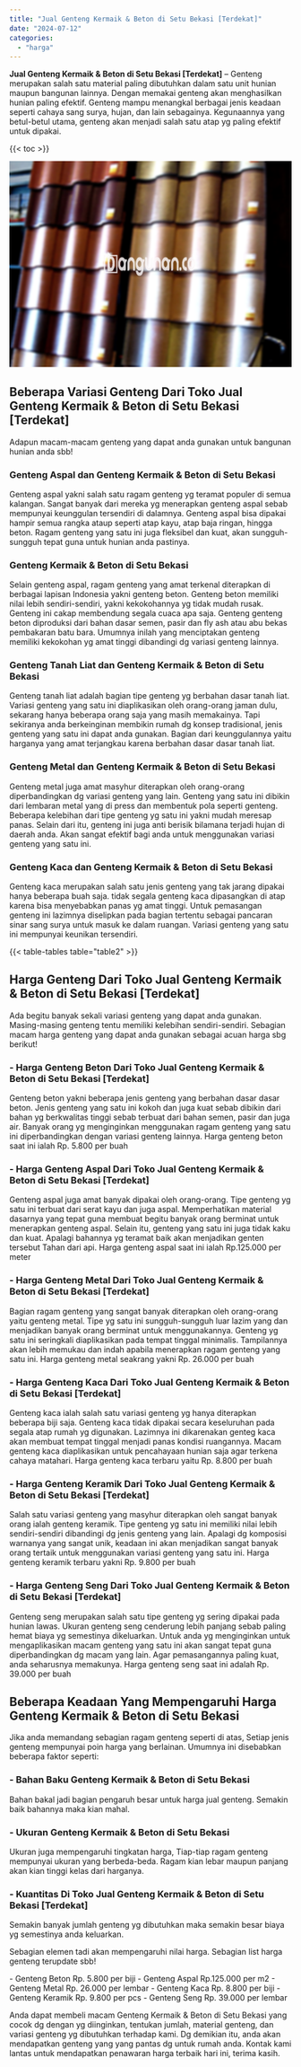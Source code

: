 ```yaml
---
title: "Jual Genteng Kermaik & Beton di Setu Bekasi [Terdekat]"
date: "2024-07-12"
categories: 
  - "harga"
---
```


**Jual Genteng Kermaik & Beton di Setu Bekasi \[Terdekat\]** – Genteng merupakan salah satu material paling dibutuhkan dalam satu unit hunian maupun bangunan lainnya. Dengan memakai genteng akan menghasilkan hunian paling efektif. Genteng mampu menangkal berbagai jenis keadaan seperti cahaya sang surya, hujan, dan lain sebagainya. Kegunaannya yang betul-betul utama, genteng akan menjadi salah satu atap yg paling efektif untuk dipakai.

{{< toc >}}

![Jual Genteng Kermaik & Beton di Setu Bekasi [Terdekat]](/images/genteng-minimalis-murah14.png)

## Beberapa Variasi Genteng Dari Toko Jual Genteng Kermaik & Beton di Setu Bekasi \[Terdekat\]

Adapun macam-macam genteng yang dapat anda gunakan untuk bangunan hunian anda sbb!

### Genteng Aspal dan Genteng Kermaik & Beton di Setu Bekasi

Genteng aspal yakni salah satu ragam genteng yg teramat populer di semua kalangan. Sangat banyak dari mereka yg menerapkan genteng aspal sebab mempunyai keunggulan tersendiri di dalamnya. Genteng aspal bisa dipakai hampir semua rangka ataup seperti atap kayu, atap baja ringan, hingga beton. Ragam genteng yang satu ini juga fleksibel dan kuat, akan sungguh-sungguh tepat guna untuk hunian anda pastinya.

### Genteng Kermaik & Beton di Setu Bekasi

Selain genteng aspal, ragam genteng yang amat terkenal diterapkan di berbagai lapisan Indonesia yakni genteng beton. Genteng beton memiliki nilai lebih sendiri-sendiri, yakni kekokohannya yg tidak mudah rusak. Genteng ini cakap membendung segala cuaca apa saja. Genteng genteng beton diproduksi dari bahan dasar semen, pasir dan fly ash atau abu bekas pembakaran batu bara. Umumnya inilah yang menciptakan genteng memiliki kekokohan yg amat tinggi dibandingi dg variasi genteng lainnya.

### Genteng Tanah Liat dan Genteng Kermaik & Beton di Setu Bekasi

Genteng tanah liat adalah bagian tipe genteng yg berbahan dasar tanah liat. Variasi genteng yang satu ini diaplikasikan oleh orang-orang jaman dulu, sekarang hanya beberapa orang saja yang masih memakainya. Tapi sekiranya anda berkeinginan membikin rumah dg konsep tradisional, jenis genteng yang satu ini dapat anda gunakan. Bagian dari keunggulannya yaitu harganya yang amat terjangkau karena berbahan dasar dasar tanah liat.

### Genteng Metal dan Genteng Kermaik & Beton di Setu Bekasi

Genteng metal juga amat masyhur diterapkan oleh orang-orang diperbandingkan dg variasi genteng yang lain. Genteng yang satu ini dibikin dari lembaran metal yang di press dan membentuk pola seperti genteng. Beberapa kelebihan dari tipe genteng yg satu ini yakni mudah meresap panas. Selain dari itu, genteng ini juga anti berisik bilamana terjadi hujan di daerah anda. Akan sangat efektif bagi anda untuk menggunakan variasi genteng yang satu ini.

### Genteng Kaca dan Genteng Kermaik & Beton di Setu Bekasi

Genteng kaca merupakan salah satu jenis genteng yang tak jarang dipakai hanya beberapa buah saja. tidak segala genteng kaca dipasangkan di atap karena bisa menyebabkan panas yg amat tinggi. Untuk pemasangan genteng ini lazimnya diselipkan pada bagian tertentu sebagai pancaran sinar sang surya untuk masuk ke dalam ruangan. Variasi genteng yang satu ini mempunyai keunikan tersendiri.

{{< table-tables table="table2" >}}

## Harga Genteng Dari Toko Jual Genteng Kermaik & Beton di Setu Bekasi \[Terdekat\]

Ada begitu banyak sekali variasi genteng yang dapat anda gunakan. Masing-masing genteng tentu memiliki kelebihan sendiri-sendiri. Sebagian macam harga genteng yang dapat anda gunakan sebagai acuan harga sbg berikut!

### \- Harga Genteng Beton Dari Toko Jual Genteng Kermaik & Beton di Setu Bekasi \[Terdekat\]

Genteng beton yakni beberapa jenis genteng yang berbahan dasar dasar beton. Jenis genteng yang satu ini kokoh dan juga kuat sebab dibikin dari bahan yg berkwalitas tinggi sebab terbuat dari bahan semen, pasir dan juga air. Banyak orang yg menginginkan menggunakan ragam genteng yang satu ini diperbandingkan dengan variasi genteng lainnya. Harga genteng beton saat ini ialah Rp. 5.800 per buah

### \- Harga Genteng Aspal Dari Toko Jual Genteng Kermaik & Beton di Setu Bekasi \[Terdekat\]

Genteng aspal juga amat banyak dipakai oleh orang-orang. Tipe genteng yg satu ini terbuat dari serat kayu dan juga aspal. Memperhatikan material dasarnya yang tepat guna membuat begitu banyak orang berminat untuk menerapkan genteng aspal. Selain itu, genteng yang satu ini juga tidak kaku dan kuat. Apalagi bahannya yg teramat baik akan menjadikan genten tersebut Tahan dari api. Harga genteng aspal saat ini ialah Rp.125.000 per meter

### \- Harga Genteng Metal Dari Toko Jual Genteng Kermaik & Beton di Setu Bekasi \[Terdekat\]

Bagian ragam genteng yang sangat banyak diterapkan oleh orang-orang yaitu genteng metal. Tipe yg satu ini sungguh-sungguh luar lazim yang dan menjadikan banyak orang berminat untuk menggunakannya. Genteng yg satu ini seringkali diaplikasikan pada tempat tinggal minimalis. Tampilannya akan lebih memukau dan indah apabila menerapkan ragam genteng yang satu ini. Harga genteng metal seakrang yakni Rp. 26.000 per buah

### \- Harga Genteng Kaca Dari Toko Jual Genteng Kermaik & Beton di Setu Bekasi \[Terdekat\]

Genteng kaca ialah salah satu variasi genteng yg hanya diterapkan beberapa biji saja. Genteng kaca tidak dipakai secara keseluruhan pada segala atap rumah yg digunakan. Lazimnya ini dikarenakan genteg kaca akan membuat tempat tinggal menjadi panas kondisi ruangannya. Macam genteng kaca diaplikasikan untuk pencahayaan hunian saja agar terkena cahaya matahari. Harga genteng kaca terbaru yaitu Rp. 8.800 per buah

### \- Harga Genteng Keramik Dari Toko Jual Genteng Kermaik & Beton di Setu Bekasi \[Terdekat\]

Salah satu variasi genteng yang masyhur diterapkan oleh sangat banyak orang ialah genteng keramik. Tipe genteng yg satu ini memiliki nilai lebih sendiri-sendiri dibandingi dg jenis genteng yang lain. Apalagi dg komposisi warnanya yang sangat unik, keadaan ini akan menjadikan sangat banyak orang tertaik untuk menggunakan variasi genteng yang satu ini. Harga genteng keramik terbaru yakni Rp. 9.800 per buah

### \- Harga Genteng Seng Dari Toko Jual Genteng Kermaik & Beton di Setu Bekasi \[Terdekat\]

Genteng seng merupakan salah satu tipe genteng yg sering dipakai pada hunian lawas. Ukuran genteng seng cenderung lebih panjang sebab paling hemat biaya yg semestinya dikeluarkan. Untuk anda yg menginginkan untuk mengaplikasikan macam genteng yang satu ini akan sangat tepat guna diperbandingkan dg macam yang lain. Agar pemasangannya paling kuat, anda seharusnya memakunya. Harga genteng seng saat ini adalah Rp. 39.000 per buah

## Beberapa Keadaan Yang Mempengaruhi Harga Genteng Kermaik & Beton di Setu Bekasi

Jika anda memandang sebagian ragam genteng seperti di atas, Setiap jenis genteng mempunyai poin harga yang berlainan. Umumnya ini disebabkan beberapa faktor seperti:

### \- Bahan Baku Genteng Kermaik & Beton di Setu Bekasi

Bahan bakal jadi bagian pengaruh besar untuk harga jual genteng. Semakin baik bahannya maka kian mahal.

### \- Ukuran Genteng Kermaik & Beton di Setu Bekasi

Ukuran juga mempengaruhi tingkatan harga, Tiap-tiap ragam genteng mempunyai ukuran yang berbeda-beda. Ragam kian lebar maupun panjang akan kian tinggi kelas dari harganya.

### \- Kuantitas Di Toko Jual Genteng Kermaik & Beton di Setu Bekasi \[Terdekat\]

Semakin banyak jumlah genteng yg dibutuhkan maka semakin besar biaya yg semestinya anda keluarkan.

Sebagian elemen tadi akan mempengaruhi nilai harga. Sebagian list harga genteng terupdate sbb!

\- Genteng Beton Rp. 5.800 per biji - Genteng Aspal Rp.125.000 per m2 - Genteng Metal Rp. 26.000 per lembar - Genteng Kaca Rp. 8.800 per biji - Genteng Keramik Rp. 9.800 per pcs - Genteng Seng Rp. 39.000 per lembar

Anda dapat membeli macam Genteng Kermaik & Beton di Setu Bekasi yang cocok dg dengan yg diinginkan, tentukan jumlah, material genteng, dan variasi genteng yg dibutuhkan terhadap kami. Dg demikian itu, anda akan mendapatkan genteng yang yang pantas dg untuk rumah anda. Kontak kami lantas untuk mendapatkan penawaran harga terbaik hari ini, terima kasih.
